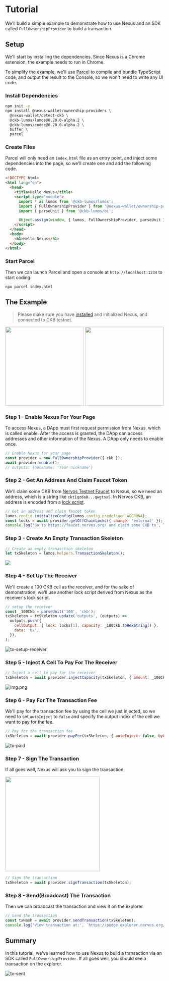 # Tutorial

We'll build a simple example to demonstrate how to use Nexus and an SDK called `FullOwnershipProvider` to build a
transaction.

## Setup

We'll start by installing the dependencies. Since Nexus is a Chrome extension, the example needs to run in Chrome.

To simplify the example, we'll use [Parcel](https://parceljs.org/) to compile and bundle TypeScript code, and output the
result to the Console, so we won't need to write any UI code.

### Install Dependencies

```sh
npm init -y
npm install @nexus-wallet/ownership-providers \
  @nexus-wallet/detect-ckb \
  @ckb-lumos/lumos@0.20.0-alpha.2 \
  @ckb-lumos/codec@0.20.0-alpha.2 \
  buffer \
  parcel
```

### Create Files

Parcel will only need an `index.html` file as an entry point, and inject some dependencies into the page,
so we'll create one and add the following code.

```html
<!DOCTYPE html>
<html lang="en">
  <head>
    <title>Hello Nexus</title>
    <script type="module">
      import * as lumos from '@ckb-lumos/lumos';
      import { FullOwnershipProvider } from '@nexus-wallet/ownership-providers';
      import { parseUnit } from '@ckb-lumos/bi';

      Object.assign(window, { lumos, FullOwnershipProvider, parseUnit });
    </script>
  </head>
  <body>
    <h1>Hello Nexus</h1>
  </body>
</html>
```

### Start Parcel

Then we can launch Parcel and open a console at `http://localhost:1234` to start coding.

```
npx parcel index.html
```

## The Example

> Please make sure you have [installed](user-guide.md) and initialized Nexus, and connected to CKB testnet.

<img src="tutorial-assets/switch-to-testnet.png" width="250" />
<img src="tutorial-assets/init.png" width="250"/>

### Step 1 - Enable Nexus For Your Page

To access Nexus, a DApp must first request permission from Nexus, which is called enable. After the access is granted,
the DApp can access addresses and other information of the Nexus. A DApp only needs to enable once.

```js
// Enable Nexus for your page
const provider = new FullOwnershipProvider({ ckb });
await provider.enable();
// outputs: {nackname: 'Your nickname'}
```

### Step 2 - Get An Address And Claim Faucet Token

We'll claim some CKB from [Nervos Testnet Faucet](https://faucet.nervos.org/) to Nexus, so we need an address, which is
a string like `ckt1qzda0...qwgtsx5`. In Nervos CKB, an address is encoded from
a [lock script](https://docs.nervos.org/docs/basics/glossary/#lock-script).

```js
// Get an address and claim faucet token
lumos.config.initializeConfig(lumos.config.predefined.AGGRON4);
const locks = await provider.getOffChainLocks({ change: 'external' });
console.log('Go to https://faucet.nervos.org/ and claim some CKB to', lumos.helpers.encodeToAddress(locks[0]));
```

### Step 3 - Create An Empty Transaction Skeleton

```js
// Create an empty tranasction skeleton
let txSkeleton = lumos.helpers.TransactionSkeleton();
```

![](tutorial-assets/tx-empty.png)

### Step 4 - Set Up The Receiver

We'll create a 100 CKB cell as the receiver, and for the sake of demonstration, we'll use another lock script derived
from
Nexus as the receiver's lock script.

```js
// setup the receiver
const _100Ckb = parseUnit('100', 'ckb');
txSkeleton = txSkeleton.update('outputs', (outputs) =>
  outputs.push({
    cellOutput: { lock: locks[1], capacity: _100Ckb.toHexString() },
    data: '0x',
  }),
);
```

![tx-setup-receiver](tutorial-assets/tx-setup-receiver.png)

### Step 5 - Inject A Cell To Pay For The Receiver

```js
// Inject a cell to pay for the receiver
txSkeleton = await provider.injectCapacity(txSkeleton, { amount: _100Ckb });
```

![img.png](tutorial-assets/tx-injected.png)

### Step 6 - Pay For The Transaction Fee

We'll pay for the transaction fee by using the cell we just injected, so we need to set `autoInject` to `false` and
specify the output index of the cell we want to pay for the fee.

```js
// Pay for the transaction fee
txSkeleton = await provider.payFee(txSkeleton, { autoInject: false, byOutputIndexes: [1] });
```

![tx-paid](tutorial-assets/tx-paid.png)

### Step 7 - Sign The Transaction

If all goes well, Nexus will ask you to sign the transaction.

<img src="tutorial-assets/nexus-sign-tx.png" width="300" />

```js
// Sign the transaction
txSkeleton = await provider.signTransaction(txSkeleton);
```

### Step 8 - Send(Broadcast) The Transaction

Then we can broadcast the transaction and view it on the explorer.

```js
// Send the transaction
const txHash = await provider.sendTransaction(txSkeleton);
console.log('View transaction at:', `https://pudge.explorer.nervos.org/transaction/${txHash}`);
```

## Summary

In this tutorial, we've learned how to use Nexus to build a transaction via an SDK called `FullOwnershipProvider`. If
all goes well, you should see a transaction on the explorer.

![tx-sent](tutorial-assets/tx-sent.png)
